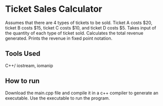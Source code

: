 # Ticket Sales Calculator
Assumes that there are 4 types of tickets to be sold. Ticket A costs $20, ticket B costs $15, ticket C costs $10, and ticket D costs $5. Takes input of the quantity of each type of ticket sold. Calculates the total revenue generated. Prints the revenue in fixed point notation.
## Tools Used
C++/ iostream, iomanip
## How to run
Download the main.cpp file and compile it in a c++ compiler to generate an executable. Use the executable to run the program.

